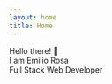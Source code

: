 ```yaml
---
layout: home
title: Home
---
```


<div class="w-100 fs-1 text-center mt-5 mb-2">
Hello there! 👋<br/>
I am Emilio Rosa
</div>
<div class="w-100 text-center mb-5" >
Full Stack Web Developer
</div>
